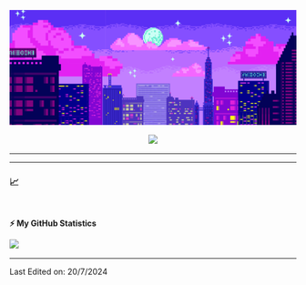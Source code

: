 ![Banner](https://raw.githubusercontent.com/je-deve/je-deve/main/Purple%20Aquamarine%20Art%20Pixel%20Art%20Discord%20Profile%20Banner.png)

<!-- visitor counter -->
<p align="center"> 
  <img src="https://profile-counter.glitch.me/je-deve/count.svg" />
</p>


<!-- About me -->
<p>

</p>


<!-- Languages and tools -->

</p>

---

<!-- Latest articles -->



---
<!-- Stats -->
<h3>📈 </h3>


<!--END_SECTION:waka-->
<br />

<!-- GitHub stats -->
<b>⚡ My GitHub Statistics</b>

<p>
<!-- GitHub Stats -->
<img height="180em" src="https://github-readme-stats.vercel.app/api?username=je-deve&show_icons=true&hide_border=true" />


---

Last Edited on: 20/7/2024
